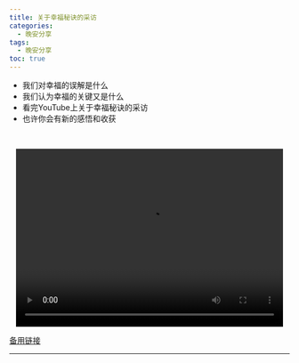 ```yaml
---
title: 关于幸福秘诀的采访
categories:
  - 晚安分享
tags:
  - 晚安分享
toc: true 
---
```


- 我们对幸福的误解是什么
- 我们认为幸福的关键又是什么
- 看完YouTube上关于幸福秘诀的采访
- 也许你会有新的感悟和收获

 

<p style="text-align:center">
   <video width="480" height="320" controls>
       <source src="/video/52.mp4">
   </video>
</p>
 <p><a href="/video/52.mp4">备用链接</a></p>
 
---





